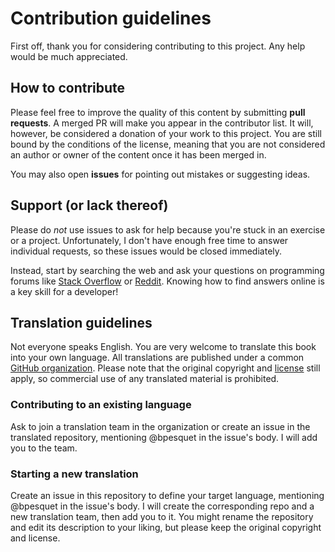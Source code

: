 # Contribution guidelines

First off, thank you for considering contributing to this project. Any help would be much appreciated.

## How to contribute

Please feel free to improve the quality of this content by submitting **pull requests**. A merged PR will make you appear in the contributor list. It will, however, be considered a donation of your work to this project. You are still bound by the conditions of the license, meaning that you are not considered an author or owner of the content once it has been merged in.

You may also open **issues** for pointing out mistakes or suggesting ideas.

## Support (or lack thereof)

Please do *not* use issues to ask for help because you're stuck in an exercise or a project. Unfortunately, I don't have enough free time to answer individual requests, so these issues would be closed immediately.

Instead, start by searching the web and ask your questions on programming forums like [Stack Overflow](https://stackoverflow.com) or [Reddit](https://www.reddit.com/r/learnjavascript/). Knowing how to find answers online is a key skill for a developer!

## Translation guidelines

Not everyone speaks English. You are very welcome to translate this book into your own language. All translations are published under a common [GitHub organization](https://github.com/thejsway). Please note that the original copyright and [license](LICENSE) still apply, so commercial use of any translated material is prohibited.

### Contributing to an existing language

Ask to join a translation team in the organization or create an issue in the translated repository, mentioning @bpesquet in the issue's body. I will add you to the team.

### Starting a new translation

Create an issue in this repository to define your target language, mentioning @bpesquet in the issue's body. I will create the corresponding repo and a new translation team, then add you to it. You might rename the repository and edit its description to your liking, but please keep the original copyright and license.
